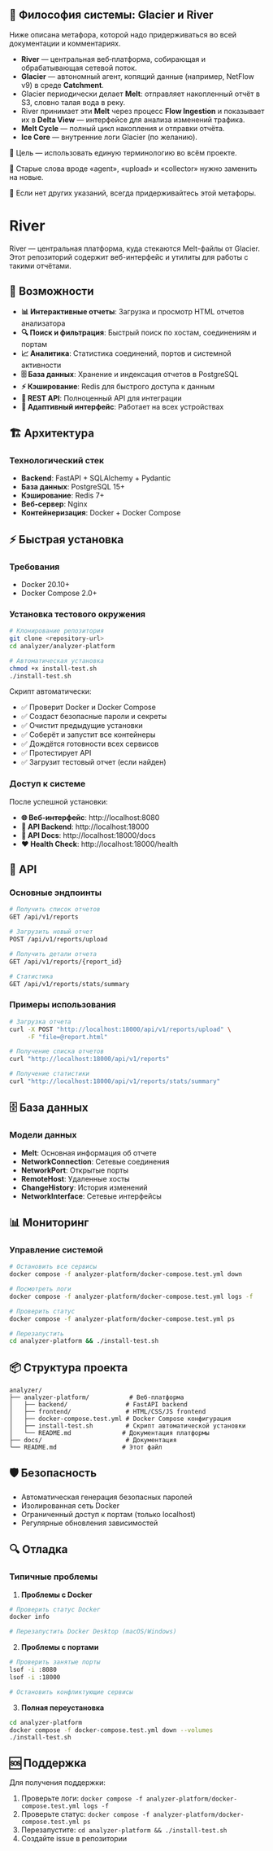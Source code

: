 ## 🔄 Философия системы: Glacier и River

Ниже описана метафора, которой надо придерживаться во всей документации и комментариях.

- **River** — центральная веб‑платформа, собирающая и обрабатывающая сетевой поток.
- **Glacier** — автономный агент, копящий данные (например, NetFlow v9) в среде **Catchment**.
- Glacier периодически делает **Melt**: отправляет накопленный отчёт в S3, словно талая вода в реку.
- River принимает эти **Melt** через процесс **Flow Ingestion** и показывает их в **Delta View** — интерфейсе для анализа изменений трафика.
- **Melt Cycle** — полный цикл накопления и отправки отчёта.
- **Ice Core** — внутренние логи Glacier (по желанию).

🧠 Цель — использовать единую терминологию во всём проекте.

🎯 Старые слова вроде «agent», «upload» и «collector» нужно заменить на новые.

💬 Если нет других указаний, всегда придерживайтесь этой метафоры.

# River

River — центральная платформа, куда стекаются Melt-файлы от Glacier. Этот репозиторий содержит веб-интерфейс и утилиты для работы с такими отчётами.
## 🚀 Возможности

- **📊 Интерактивные отчеты**: Загрузка и просмотр HTML отчетов анализатора
- **🔍 Поиск и фильтрация**: Быстрый поиск по хостам, соединениям и портам  
- **📈 Аналитика**: Статистика соединений, портов и системной активности
- **🗄️ База данных**: Хранение и индексация отчетов в PostgreSQL
- **⚡ Кэширование**: Redis для быстрого доступа к данным
- **🔗 REST API**: Полноценный API для интеграции
- **📱 Адаптивный интерфейс**: Работает на всех устройствах

## 🏗️ Архитектура

### Технологический стек
- **Backend**: FastAPI + SQLAlchemy + Pydantic
- **База данных**: PostgreSQL 15+
- **Кэширование**: Redis 7+
- **Веб-сервер**: Nginx
- **Контейнеризация**: Docker + Docker Compose

## ⚡ Быстрая установка

### Требования
- Docker 20.10+
- Docker Compose 2.0+

### Установка тестового окружения

```bash
# Клонирование репозитория
git clone <repository-url>
cd analyzer/analyzer-platform

# Автоматическая установка
chmod +x install-test.sh
./install-test.sh
```

Скрипт автоматически:
- ✅ Проверит Docker и Docker Compose
- ✅ Создаст безопасные пароли и секреты
- ✅ Очистит предыдущие установки
- ✅ Соберёт и запустит все контейнеры
- ✅ Дождётся готовности всех сервисов
- ✅ Протестирует API
- ✅ Загрузит тестовый отчет (если найден)

### Доступ к системе

После успешной установки:
- **🌐 Веб-интерфейс**: http://localhost:8080
- **📡 API Backend**: http://localhost:18000
- **📖 API Docs**: http://localhost:18000/docs
- **❤️ Health Check**: http://localhost:18000/health

## 🔧 API

### Основные эндпоинты

```bash
# Получить список отчетов
GET /api/v1/reports

# Загрузить новый отчет
POST /api/v1/reports/upload

# Получить детали отчета
GET /api/v1/reports/{report_id}

# Статистика
GET /api/v1/reports/stats/summary
```

### Примеры использования

```bash
# Загрузка отчета
curl -X POST "http://localhost:18000/api/v1/reports/upload" \
     -F "file=@report.html"

# Получение списка отчетов
curl "http://localhost:18000/api/v1/reports"

# Получение статистики
curl "http://localhost:18000/api/v1/reports/stats/summary"
```

## 🗄️ База данных

### Модели данных
- **Melt**: Основная информация об отчете
- **NetworkConnection**: Сетевые соединения  
- **NetworkPort**: Открытые порты
- **RemoteHost**: Удаленные хосты
- **ChangeHistory**: История изменений
- **NetworkInterface**: Сетевые интерфейсы

## 📊 Мониторинг

### Управление системой

```bash
# Остановить все сервисы
docker compose -f analyzer-platform/docker-compose.test.yml down

# Посмотреть логи
docker compose -f analyzer-platform/docker-compose.test.yml logs -f

# Проверить статус
docker compose -f analyzer-platform/docker-compose.test.yml ps

# Перезапустить
cd analyzer-platform && ./install-test.sh
```

## 📦 Структура проекта

```
analyzer/
├── analyzer-platform/           # Веб-платформа
│   ├── backend/                # FastAPI backend
│   ├── frontend/               # HTML/CSS/JS frontend
│   ├── docker-compose.test.yml # Docker Compose конфигурация
│   ├── install-test.sh         # Скрипт автоматической установки
│   └── README.md              # Документация платформы
├── docs/                       # Документация
└── README.md                  # Этот файл
```

## 🛡️ Безопасность

- Автоматическая генерация безопасных паролей
- Изолированная сеть Docker
- Ограниченный доступ к портам (только localhost)
- Регулярные обновления зависимостей

## 🔍 Отладка

### Типичные проблемы

1. **Проблемы с Docker**
```bash
# Проверить статус Docker
docker info

# Перезапустить Docker Desktop (macOS/Windows)
```

2. **Проблемы с портами**
```bash
# Проверить занятые порты
lsof -i :8080
lsof -i :18000

# Остановить конфликтующие сервисы
```

3. **Полная переустановка**
```bash
cd analyzer-platform
docker compose -f docker-compose.test.yml down --volumes
./install-test.sh
```

## 🆘 Поддержка

Для получения поддержки:
1. Проверьте логи: `docker compose -f analyzer-platform/docker-compose.test.yml logs -f`
2. Проверьте статус: `docker compose -f analyzer-platform/docker-compose.test.yml ps`
3. Перезапустите: `cd analyzer-platform && ./install-test.sh`
4. Создайте issue в репозитории
